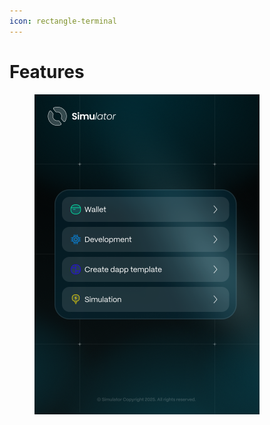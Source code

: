 ```yaml
---
icon: rectangle-terminal
---
```


# Features

<figure><img src="../.gitbook/assets/Home.png" alt="" width="360"><figcaption></figcaption></figure>

